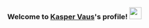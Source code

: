 <h3>
  Welcome to <a href="https://adaresa.github.io/">Kasper Vaus</a>'s profile!
  <img src="https://media.giphy.com/media/hvRJCLFzcasrR4ia7z/giphy.gif" width="28">
</h3>
